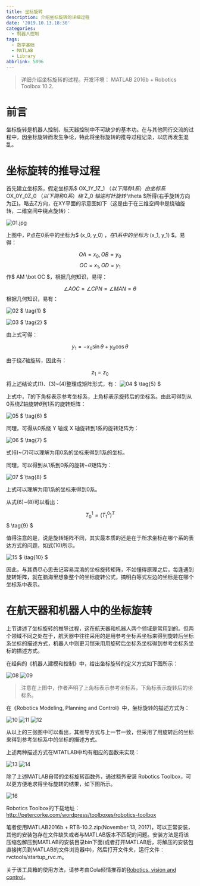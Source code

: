 ```yaml
---
title: 坐标旋转
description: 介绍坐标旋转的详细过程
date: '2019.10.13.18:30'
categories:
  - 机器人控制
tags:
  - 数学基础
  - MATLAB
  - Library
abbrlink: 5096
---
```


> 详细介绍坐标旋转的过程。开发环境： MATLAB 2016b + Robotics Toolbox 10.2.

<!-- more -->

# 前言

坐标旋转是机器人控制、航天器控制中不可缺少的基本功。在与其他同行交流的过程中，因坐标旋转而发生争论，特此将坐标旋转的推导过程记录，以防再发生混乱。

# 坐标旋转的推导过程

首先建立坐标系，假定坐标系$ OX_1Y_1Z_1 $（以下简称1系）由坐标系$ OX_0Y_0Z_0 $（以下简称0系）绕$ Z_0 $轴逆时针旋转$ \theta $所得(右手旋转方向为正)。略去Z方向，在XY平面的示意图如下（这是由于在三维空间中是绕轴旋转，二维空间中绕点旋转）：

![01.jpg]( /images/20191013/01.jpg)

上图中，P点在0系中的坐标为$ (x_0, y_0) $，在1系中的坐标为$ (x_1, y_1) $。易得：

$$ OA = x_0, OB = y_0 $$
$$ OC = x_1, OD = y_1 $$
作$ AM \bot OC $，根据几何知识，易得：

$$ \angle AOC = \angle CPN = \angle MAN = \theta  $$
根据几何知识，易有：

![02]( /images/20191013/02.gif) $ \tag{1} $

![03]( /images/20191013/03.gif) $ \tag{2} $

由上式可得：

$$ {y_1} =  - {x_0}\sin \theta  + {y_0}\cos \theta $$
$$  \tag{3}$$

由于绕$Z$轴旋转，因此有：

$$ {z_1} = {z_0} $$
$$  \tag{4}$$
将上述结论式(1)、(3)~(4)整理成矩阵形式，有：
![04]( /images/20191013/04.gif) $ \tag{5} $

上式中，$T$的下角标表示参考坐标系，上角标表示旋转后的坐标系。由此可得到从0系绕$Z$轴旋转$\theta$到1系的旋转矩阵：

![05]( /images/20191013/13.gif) $ \tag{6} $

同理，可得从0系绕 Y 轴或 X 轴旋转到1系的旋转矩阵为：

![06]( /images/20191013/12.gif) $ \tag{7} $

式(6)~(7)可以理解为用0系的坐标来得到1系的坐标。

同理，可以得到从1系到0系的旋转$-\theta$矩阵为：

![07]( /images/20191013/14.gif) $ \tag{8} $

上式可以理解为用1系的坐标来得到0系。

从式(6)~(8)可以看出：

$$ T_0^1 = (T_1^0)^T $$
$ \tag{9} $

值得注意的是，说是旋转矩阵不同，其实最本质的还是在于所求坐标在哪个系的表达方式的问题，如式(10)所示。

![15]( /images/20191013/15.gif) $ \tag{10} $

因此，与其费尽心思去记容易混淆的坐标旋转矩阵，不如懂得原理之后，每逢遇到旋转矩阵，就在脑海里想象整个的坐标旋转公式，搞明白等式左边的坐标是在哪个坐标系中表示。

# 在航天器和机器人中的坐标旋转

上节讲述了坐标旋转的推导过程，这在航天器和机器人两个领域是常用到的。但两个领域不同之处在于，航天器中往往采用的是用参考坐标系坐标来得到旋转后坐标系坐标的描述方式，机器人中则更习惯采用用旋转后坐标系坐标得到参考坐标系坐标的描述方式。

在经典的《机器人建模和控制》中，给出坐标旋转的定义方式如下图所示：

![08]( /images/20191013/05.jpg)
![09]( /images/20191013/06.jpg)

> 注意在上图中，作者声明了上角标表示参考坐标系，下角标表示旋转后的坐标系。

在《Robotics Modeling, Planning and Control》中，坐标旋转的描述方式为：

![10]( /images/20191013/07.jpg)
![11]( /images/20191013/08.jpg)
![12]( /images/20191013/09.jpg)

从以上的三张图中可以看出，其推导方式与上一节一致，但采用了用旋转后的坐标来得到参考坐标系中的坐标的描述方式。

上述两种描述方式在MTATLAB中均有相应的函数来实现：

![13]( /images/20191013/10.jpg)
![14]( /images/20191013/11.jpg)

除了上述MATLAB自带的坐标旋转函数外，通过额外安装 Robotics Toolbox，可以更方便地求得坐标旋转的结果，如下图所示。

![16]( /images/20191013/16.jpg)

Robotics Toolbox的下载地址：http://petercorke.com/wordpress/toolboxes/robotics-toolbox

笔者使用MATLAB2016b + RTB-10.2.zip(November 13, 2017)，可以正常安装，其他的安装包存在文件缺失或者与MATLAB版本不匹配的问题。安装方法是将该压缩包解压到MATLAB的安装目录bin下面(或者打开MATLAB后，将解压的安装包直接拷贝到MATLAB的文件浏览器中)，然后打开文件夹，运行文件：rvctools/startup_rvc.m。

关于该工具箱的使用方法，请参考由Cola倾情推荐的[Robotics, vision and control](https://link.springer.com/content/pdf/10.1007%2F978-3-319-54413-7.pdf)。
